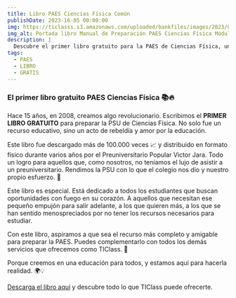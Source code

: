 ```yaml
---
title: Libro PAES Ciencias Física Común
publishDate: 2023-16-05 00:00:00
img: https://ticlasss.s3.amazonaws.com/uploaded/bankfiles/images/2023/05/16/mdp-fisica_646336f6f601bcb9ba645294.png
img_alt: Portada libro Manual de Preparación PAES Ciencias Física Módulo Común
description: |
  Descubre el primer libro gratuito para la PAES de Ciencias Física, un recurso revolucionario perfeccionado por 15 años. ¡Prepárate para la PAES con el mejor material de TICLASS!
tags:
  - PAES
  - LIBRO
  - GRATIS
---
```


### El primer libro gratuito PAES Ciencias Física 📚🔥

Hace 15 años, en 2008, creamos algo revolucionario. Escribimos el **PRIMER LIBRO GRATUITO** para preparar la PSU de Ciencias Física. No solo fue un recurso educativo, sino un acto de rebeldía y amor por la educación. 

Este libro fue descargado más de 100.000 veces 📈 y distribuido en formato físico durante varios años por el Preuniversitario Popular Victor Jara. Todo un logro para aquellos que, como nosotros, no teníamos el lujo de asistir a un preuniversitario. Rendimos la PSU con lo que el colegio nos dio y nuestro propio esfuerzo. 💪

Este libro es especial. Está dedicado a todos los estudiantes que buscan oportunidades con fuego en su corazón. A aquellos que necesitan ese pequeño empujón para salir adelante, a los que quieren más, a los que se han sentido menospreciados por no tener los recursos necesarios para estudiar. 

Con este libro, aspiramos a que sea el recurso más completo y amigable para preparar la PAES. Puedes complementarlo con todos los demás servicios que ofrecemos como TIClass. 🚀

Porque creemos en una educación para todos, y estamos aquí para hacerla realidad. 🌍💡

[Descarga el libro aquí](https://click.ticlass.com/l/108f8bf82cba47ab) y descubre todo lo que TIClass puede ofrecerte. 

